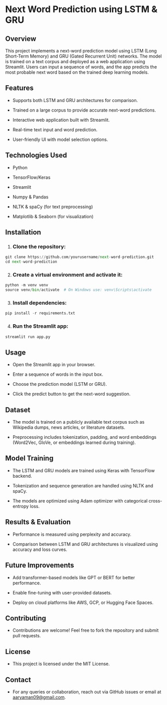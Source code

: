 # Next Word Prediction using LSTM & GRU

## Overview

This project implements a next-word prediction model using LSTM (Long Short-Term Memory) and GRU (Gated Recurrent Unit) networks. The model is trained on a text corpus and deployed as a web application using Streamlit. Users can input a sequence of words, and the app predicts the most probable next word based on the trained deep learning models.

## Features

* Supports both LSTM and GRU architectures for comparison.

* Trained on a large corpus to provide accurate next-word predictions.

* Interactive web application built with Streamlit.

* Real-time text input and word prediction.

* User-friendly UI with model selection options.

## Technologies Used

* Python

* TensorFlow/Keras

* Streamlit

* Numpy & Pandas

* NLTK & spaCy (for text preprocessing)

* Matplotlib & Seaborn (for visualization)

## Installation

1. ### Clone the repository:
  ```python
  git clone https://github.com/yourusername/next-word-prediction.git
  cd next-word-prediction
  ```
2. ### Create a virtual environment and activate it:
  ```python
python -m venv venv
source venv/bin/activate  # On Windows use: venv\Scripts\activate
```
3. ### Install dependencies:
  ```python
pip install -r requirements.txt
```
4. ### Run the Streamlit app:
  ```python
streamlit run app.py
```
## Usage

* Open the Streamlit app in your browser.

* Enter a sequence of words in the input box.

* Choose the prediction model (LSTM or GRU).

* Click the predict button to get the next-word suggestion.

## Dataset

* The model is trained on a publicly available text corpus such as Wikipedia dumps, news articles, or literature datasets.

* Preprocessing includes tokenization, padding, and word embeddings (Word2Vec, GloVe, or embeddings learned during training).

## Model Training

* The LSTM and GRU models are trained using Keras with TensorFlow backend.

* Tokenization and sequence generation are handled using NLTK and spaCy.

* The models are optimized using Adam optimizer with categorical cross-entropy loss.

## Results & Evaluation

* Performance is measured using perplexity and accuracy.

* Comparison between LSTM and GRU architectures is visualized using accuracy and loss curves.

## Future Improvements

* Add transformer-based models like GPT or BERT for better performance.

* Enable fine-tuning with user-provided datasets.

* Deploy on cloud platforms like AWS, GCP, or Hugging Face Spaces.

## Contributing

* Contributions are welcome! Feel free to fork the repository and submit pull requests.

## License

* This project is licensed under the MIT License.

## Contact

* For any queries or collaboration, reach out via GitHub issues or email at aaryaman09@gmail.com.
